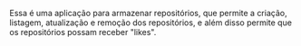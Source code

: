 Essa é uma aplicação para armazenar repositórios, que permite a criação, listagem, atualização e remoção dos repositórios, e além disso permite que os repositórios possam receber "likes".
